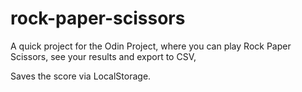 # rock-paper-scissors

A quick project for the Odin Project, where you can play Rock Paper Scissors, see your results and export to CSV,

Saves the score via LocalStorage.
